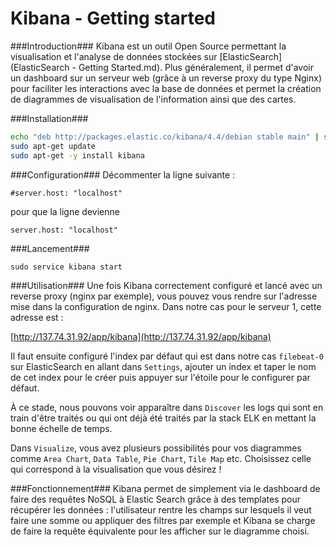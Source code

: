 # Kibana - Getting started

###Introduction###
Kibana est un outil Open Source permettant la visualisation et l'analyse de données stockées sur [ElasticSearch](ElasticSearch - Getting Started.md). Plus généralement, il permet d'avoir un dashboard sur un serveur web (grâce à un reverse proxy du type Nginx) pour faciliter les interactions avec la base de données et permet la création de diagrammes de visualisation de l'information ainsi que des cartes.


###Installation###
```bash
echo "deb http://packages.elastic.co/kibana/4.4/debian stable main" | sudo tee -a /etc/apt/sources.list.d/kibana-4.4.x.lis
sudo apt-get update
sudo apt-get -y install kibana
```

###Configuration###
Décommenter la ligne suivante : 
```
#server.host: "localhost"
```
pour que la ligne devienne
```
server.host: "localhost"
```

###Lancement###
```
sudo service kibana start
```

###Utilisation###
Une fois Kibana correctement configuré et lancé avec un reverse proxy (nginx par exemple), vous pouvez vous rendre sur l'adresse mise dans la configuration de nginx. Dans notre cas pour le serveur 1, cette adresse est :

[http://137.74.31.92/app/kibana](http://137.74.31.92/app/kibana)


Il faut ensuite configuré l'index par défaut qui est dans notre cas `filebeat-0`  sur ElasticSearch en allant dans `Settings`, ajouter un index et taper le nom de cet index pour le créer puis appuyer sur l'étoile pour le configurer par défaut. 

À ce stade, nous pouvons voir apparaître dans `Discover` les logs qui sont en train d'être traités ou qui ont déjà été traités par la stack ELK en mettant la bonne échelle de temps.

Dans `Visualize`, vous avez plusieurs possibilités pour vos diagrammes comme `Area Chart`, `Data Table`,  `Pie Chart`, `Tile Map` etc. Choisissez celle qui correspond à la visualisation que vous désirez !

###Fonctionnement###
Kibana permet de simplement via le dashboard de faire des requêtes NoSQL à Elastic Search grâce à des templates pour récupérer les données : l'utilisateur rentre les champs sur lesquels il veut faire une somme ou appliquer des filtres par exemple et Kibana se charge de faire la requête équivalente pour les afficher sur le diagramme choisi.

